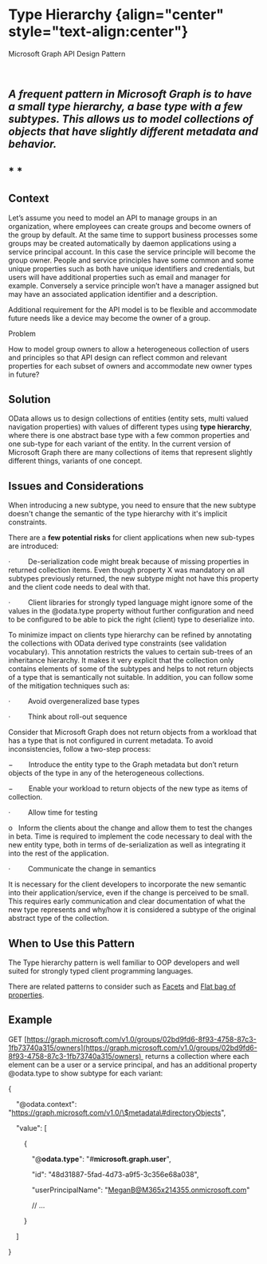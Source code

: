 Type Hierarchy {align="center" style="text-align:center"}
==============

Microsoft Graph API Design Pattern

 

*A frequent pattern in Microsoft Graph is to have a small type hierarchy, a base type with a few subtypes. This allows us to model collections of objects that have slightly different metadata and behavior.*
--------------------------------------------------------------------------------------------------------------------------------------------------------------------------------------------------------------

* *
---

Context
-------

Let’s assume you need to model an API to manage groups in an
organization, where employees can create groups and become owners of the
group by default. At the same time to support business processes some
groups may be created automatically by daemon applications using a
service principal account. In this case the service principle will
become the group owner. People and service principles have some common
and some unique properties such as both have unique identifiers and
credentials, but users will have additional properties such as email and
manager for example. Conversely a service principle won’t have a manager
assigned but may have an associated application identifier and a
description.

Additional requirement for the API model is to be flexible and
accommodate future needs like a device may become the owner of a group.

Problem

How to model group owners to allow a heterogeneous collection of users
and principles so that API design can reflect common and relevant
properties for each subset of owners and accommodate new owner types in
future?

Solution
--------

OData allows us to design collections of entities (entity sets, multi
valued navigation properties) with values of different types using
**type hierarchy**, where there is one abstract base type with a few
common properties and one sub-type for each variant of the entity. In
the current version of Microsoft Graph there are many collections of
items that represent slightly different things, variants of one concept.

Issues and Considerations
-------------------------

When introducing a new subtype, you need to ensure that the new subtype
doesn't change the semantic of the type hierarchy with it's implicit
constraints.

There are a **few potential risks** for client applications when new
sub-types are introduced:

·         De-serialization code might break because of missing
properties in returned collection items. Even though property X was
mandatory on all subtypes previously returned, the new subtype might not
have this property and the client code needs to deal with that.

·         Client libraries for strongly typed language might ignore some
of the values in the @odata.type property without further configuration
and need to be configured to be able to pick the right (client) type to
deserialize into.

To minimize impact on clients type hierarchy can be refined by
annotating the collections with OData derived type constraints (see
validation vocabulary). This annotation restricts the values to certain
sub-trees of an inheritance hierarchy. It makes it very explicit that
the collection only contains elements of some of the subtypes and helps
to not return objects of a type that is semantically not suitable. In
addition, you can follow some of the mitigation techniques such as:

·         Avoid overgeneralized base types

·         Think about roll-out sequence

Consider that Microsoft Graph does not return objects from a workload
that has a type that is not configured in current metadata. To avoid
inconsistencies, follow a two-step process:

−        Introduce the entity type to the Graph metadata but don’t
return objects of the type in any of the heterogeneous collections.

−        Enable your workload to return objects of the new type as items
of collection.

·         Allow time for testing

o   Inform the clients about the change and allow them to test the
changes in beta. Time is required to implement the code necessary to
deal with the new entity type, both in terms of de-serialization as well
as integrating it into the rest of the application.

·         Communicate the change in semantics

It is necessary for the client developers to incorporate the new
semantic into their application/service, even if the change is perceived
to be small. This requires early communication and clear documentation
of what the new type represents and why/how it is considered a subtype
of the original abstract type of the collection.

When to Use this Pattern
------------------------

The Type hierarchy pattern is well familiar to OOP developers and well
suited for strongly typed client programming languages.

There are related patterns to consider such as
[Facets](https://github.com/microsoft/api-guidelines/tree/graph/graph)
and [Flat bag of
properties](https://github.com/microsoft/api-guidelines/tree/graph/graph).

Example
-------

GET
[https://graph.microsoft.com/v1.0/groups/02bd9fd6-8f93-4758-87c3-1fb73740a315/owners](https://graph.microsoft.com/v1.0/groups/02bd9fd6-8f93-4758-87c3-1fb73740a315/owners) 
returns a collection where each element can be a user or a service
principal, and has an additional property @odata.type to show subtype
for each variant:

{

    "@odata.context":
"https://graph.microsoft.com/v1.0/\$metadata\#directoryObjects",

    "value": [

        {

            "@**odata.type**": "\#**microsoft.graph.user**",

            "id": "48d31887-5fad-4d73-a9f5-3c356e68a038",

            "userPrincipalName": "MeganB@M365x214355.onmicrosoft.com"

            // ...

        }

    ]

}

 

